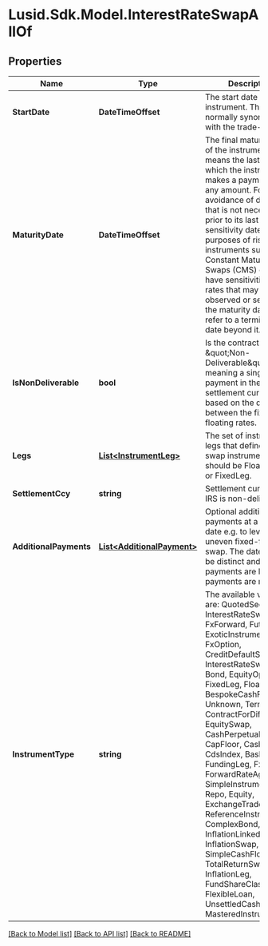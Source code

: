# Lusid.Sdk.Model.InterestRateSwapAllOf

## Properties

Name | Type | Description | Notes
------------ | ------------- | ------------- | -------------
**StartDate** | **DateTimeOffset** | The start date of the instrument. This is normally synonymous with the trade-date. | 
**MaturityDate** | **DateTimeOffset** | The final maturity date of the instrument. This means the last date on which the instruments makes a payment of any amount.  For the avoidance of doubt, that is not necessarily prior to its last sensitivity date for the purposes of risk; e.g. instruments such as  Constant Maturity Swaps (CMS) often have sensitivities to rates that may well be observed or set prior to the maturity date, but refer to a termination date beyond it. | 
**IsNonDeliverable** | **bool** | Is the contract an IRS of \&quot;Non-Deliverable\&quot; type, meaning a single payment in the settlement currency based on the difference between  the fixed and floating rates. | [optional] 
**Legs** | [**List&lt;InstrumentLeg&gt;**](InstrumentLeg.md) | The set of instrument legs that define the swap instrument, these should be FloatingLeg or FixedLeg. | 
**SettlementCcy** | **string** | Settlement currency if IRS is non-deliverable. | [optional] 
**AdditionalPayments** | [**List&lt;AdditionalPayment&gt;**](AdditionalPayment.md) | Optional additional payments at a given date e.g. to level off an uneven fixed-floating swap.  The dates must be distinct and either all payments are Pay or all payments are receive | [optional] 
**InstrumentType** | **string** | The available values are: QuotedSecurity, InterestRateSwap, FxForward, Future, ExoticInstrument, FxOption, CreditDefaultSwap, InterestRateSwaption, Bond, EquityOption, FixedLeg, FloatingLeg, BespokeCashFlowsLeg, Unknown, TermDeposit, ContractForDifference, EquitySwap, CashPerpetual, CapFloor, CashSettled, CdsIndex, Basket, FundingLeg, FxSwap, ForwardRateAgreement, SimpleInstrument, Repo, Equity, ExchangeTradedOption, ReferenceInstrument, ComplexBond, InflationLinkedBond, InflationSwap, SimpleCashFlowLoan, TotalReturnSwap, InflationLeg, FundShareClass, FlexibleLoan, UnsettledCash, Cash, MasteredInstrument | 

[[Back to Model list]](../README.md#documentation-for-models) [[Back to API list]](../README.md#documentation-for-api-endpoints) [[Back to README]](../README.md)

